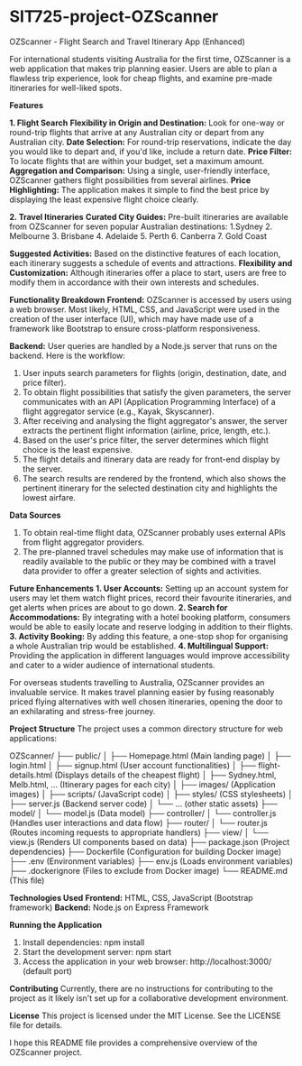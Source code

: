 # SIT725-project-OZScanner

OZScanner - Flight Search and Travel Itinerary App (Enhanced)

For international students visiting Australia for the first time, OZScanner is a web application that makes trip planning easier. Users are able to plan a flawless trip experience, look for cheap flights, and examine pre-made itineraries for well-liked spots.

**Features**

**1. Flight Search**
**Flexibility in Origin and Destination:** Look for one-way or round-trip flights that arrive at any Australian city or depart from any Australian city.
**Date Selection:** For round-trip reservations, indicate the day you would like to depart and, if you'd like, include a return date.
**Price Filter:** To locate flights that are within your budget, set a maximum amount.
**Aggregation and Comparison:** Using a single, user-friendly interface, OZScanner gathers flight possibilities from several airlines.
**Price Highlighting:** The application makes it simple to find the best price by displaying the least expensive flight choice clearly.

**2. Travel Itineraries**
**Curated City Guides:** Pre-built itineraries are available from OZScanner for seven popular Australian destinations:
1.Sydney
2. Melbourne
3. Brisbane
4. Adelaide
5. Perth
6. Canberra
7. Gold Coast

**Suggested Activities:** Based on the distinctive features of each location, each itinerary suggests a schedule of events and attractions.
**Flexibility and Customization:** Although itineraries offer a place to start, users are free to modify them in accordance with their own interests and schedules.

**Functionality Breakdown**
**Frontend:** OZScanner is accessed by users using a web browser. Most likely, HTML, CSS, and JavaScript were used in the creation of the user interface (UI), which may have made use of a framework like Bootstrap to ensure cross-platform responsiveness.

**Backend:** User queries are handled by a Node.js server that runs on the backend. Here is the workflow:
1. User inputs search parameters for flights (origin, destination, date, and price filter).
2. To obtain flight possibilities that satisfy the given parameters, the server communicates with an API (Application Programming Interface) of a flight aggregator service (e.g., Kayak, Skyscanner).
3. After receiving and analysing the flight aggregator's answer, the server extracts the pertinent flight information (airline, price, length, etc.).
4. Based on the user's price filter, the server determines which flight choice is the least expensive.
5. The flight details and itinerary data are ready for front-end display by the server.
6. The search results are rendered by the frontend, which also shows the pertinent itinerary for the selected destination city and highlights the lowest airfare.

**Data Sources**
1. To obtain real-time flight data, OZScanner probably uses external APIs from flight aggregator providers.
2. The pre-planned travel schedules may make use of information that is readily available to the public or they may be combined with a travel data provider to offer a greater selection of sights and activities.

**Future Enhancements**
**1. User Accounts:** Setting up an account system for users may let them watch flight prices, record their favourite itineraries, and get alerts when prices are about to go down.
**2. Search for Accommodations:** By integrating with a hotel booking platform, consumers would be able to easily locate and reserve lodging in addition to their flights.
**3. Activity Booking:** By adding this feature, a one-stop shop for organising a whole Australian trip would be established.
**4. Multilingual Support:** Providing the application in different languages would improve accessibility and cater to a wider audience of international students.

For overseas students travelling to Australia, OZScanner provides an invaluable service. It makes travel planning easier by fusing reasonably priced flying alternatives with well chosen itineraries, opening the door to an exhilarating and stress-free journey.

**Project Structure**
The project uses a common directory structure for web applications:

OZScanner/
├── public/
│   ├── Homepage.html (Main landing page)
│   ├── login.html
│   ├── signup.html (User account functionalities)
│   ├── flight-details.html (Displays details of the cheapest flight)
│   ├── Sydney.html, Melb.html, ... (Itinerary pages for each city)
│   ├── images/ (Application images)
│   ├── scripts/ (JavaScript code)
│   ├── styles/ (CSS stylesheets)
│   ├── server.js (Backend server code)
│   └── ... (other static assets)
├── model/
│   └── model.js (Data model)
├── controller/
│   └── controller.js (Handles user interactions and data flow)
├── router/
│   └── router.js (Routes incoming requests to appropriate handlers)
├── view/
│   └── view.js (Renders UI components based on data)
├── package.json (Project dependencies)
├── Dockerfile (Configuration for building Docker image)
├── .env (Environment variables)
├── env.js (Loads environment variables)
├── .dockerignore (Files to exclude from Docker image)
└── README.md (This file)

**Technologies Used**
**Frontend:** HTML, CSS, JavaScript (Bootstrap framework)
**Backend:** Node.js on Express Framework

**Running the Application**
1. Install dependencies: npm install
2. Start the development server: npm start
3. Access the application in your web browser: http://localhost:3000/ (default port)

**Contributing**
Currently, there are no instructions for contributing to the project as it likely isn't set up for a collaborative development environment.

**License**
This project is licensed under the MIT License.  See the LICENSE file for details.

I hope this README file provides a comprehensive overview of the OZScanner project.
